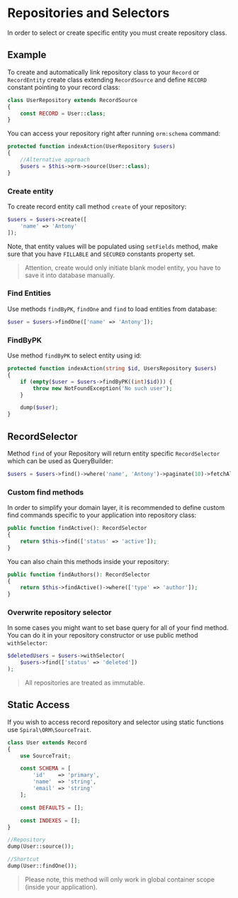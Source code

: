 # Repositories and Selectors
In order to select or create specific entity you must create repository class.

## Example
To create and automatically link repository class to your `Record` or `RecordEntity` create class extending `RecordSource` and define `RECORD` constant pointing to your record class:

```php
class UserRepository extends RecordSource
{
    const RECORD = User::class;
}
```

You can access your repository right after running `orm:schema` command:

```php
protected function indexAction(UserRepository $users)
{
    //Alternative approach 
    $users = $this->orm->source(User::class);
}
```

### Create entity
To create record entity call method `create` of your repository:

```php
$users = $users->create([
    'name' => 'Antony'
]);
```

Note, that entity values will be populated using `setFields` method, make sure that you have `FILLABLE` and `SECURED` constants property set. 

> Attention, create would only initiate blank model entity, you have to save it into database manually.

### Find Entities
Use methods `findByPK`, `findOne` and `find` to load entities from database:

```php
$user = $users->findOne(['name' => 'Antony']);
```

### FindByPK
Use method `findByPK` to select entity using id:

```php
protected function indexAction(string $id, UsersRepository $users)
{
    if (empty($user = $users->findByPK((int)$id))) {
        throw new NotFoundException('No such user');
    }

    dump($user);
}
```

## RecordSelector
Method `find` of your Repository will return entity specific `RecordSelector` which can be used as QueryBuilder:

```php
$users = $users->find()->where('name', 'Antony')->paginate(10)->fetchAll();
```

### Custom find methods 
In order to simplify your domain layer, it is recommended to define custom find commands specific to your application into repository class:

```php
public function findActive(): RecordSelector
{
    return $this->find(['status' => 'active']);
}
```

You can also chain this methods inside your repository:

```php
public function findAuthors(): RecordSelector
{
    return $this->findActive()->where(['type' => 'author']);
}
```

### Overwrite repository selector
In some cases you might want to set base query for all of your find method. You can do it in your repository constructor or use public method `withSelector`:

```php
$deletedUsers = $users->withSelector(
    $users->find(['status' => 'deleted'])
);
```

> All repositories are treated as immutable.

## Static Access
If you wish to access record repository and selector using static functions use `Spiral\ORM\SourceTrait`.

```php
class User extends Record
{
    use SourceTrait;

    const SCHEMA = [
        'id'    => 'primary',
        'name'  => 'string',
        'email' => 'string'
    ];

    const DEFAULTS = [];

    const INDEXES = [];
}
```

```php
//Repository
dump(User::source());

//Shortcut
dump(User::findOne());
```

> Please note, this method will only work in global container scope (inside your application).